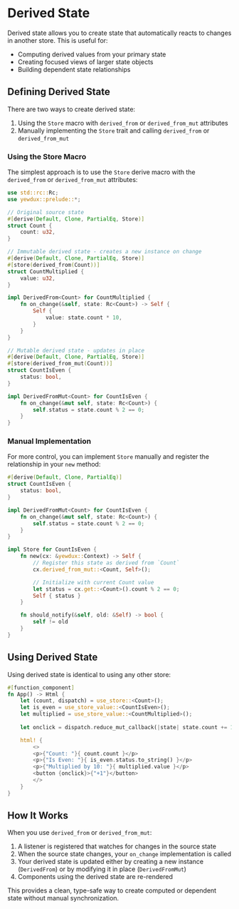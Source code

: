 # Derived State

Derived state allows you to create state that automatically reacts to changes in another store. This is useful for:

- Computing derived values from your primary state
- Creating focused views of larger state objects
- Building dependent state relationships

## Defining Derived State

There are two ways to create derived state:

1. Using the `Store` macro with `derived_from` or `derived_from_mut` attributes
2. Manually implementing the `Store` trait and calling `derived_from` or `derived_from_mut`

### Using the Store Macro

The simplest approach is to use the `Store` derive macro with the `derived_from` or `derived_from_mut` attributes:

```rust
use std::rc::Rc;
use yewdux::prelude::*;

// Original source state
#[derive(Default, Clone, PartialEq, Store)]
struct Count {
    count: u32,
}

// Immutable derived state - creates a new instance on change
#[derive(Default, Clone, PartialEq, Store)]
#[store(derived_from(Count))]
struct CountMultiplied {
    value: u32,
}

impl DerivedFrom<Count> for CountMultiplied {
    fn on_change(&self, state: Rc<Count>) -> Self {
        Self {
            value: state.count * 10,
        }
    }
}

// Mutable derived state - updates in place
#[derive(Default, Clone, PartialEq, Store)]
#[store(derived_from_mut(Count))]
struct CountIsEven {
    status: bool,
}

impl DerivedFromMut<Count> for CountIsEven {
    fn on_change(&mut self, state: Rc<Count>) {
        self.status = state.count % 2 == 0;
    }
}
```

### Manual Implementation

For more control, you can implement `Store` manually and register the relationship in your `new` method:

```rust
#[derive(Default, Clone, PartialEq)]
struct CountIsEven {
    status: bool,
}

impl DerivedFromMut<Count> for CountIsEven {
    fn on_change(&mut self, state: Rc<Count>) {
        self.status = state.count % 2 == 0;
    }
}

impl Store for CountIsEven {
    fn new(cx: &yewdux::Context) -> Self {
        // Register this state as derived from `Count`
        cx.derived_from_mut::<Count, Self>();

        // Initialize with current Count value
        let status = cx.get::<Count>().count % 2 == 0;
        Self { status }
    }

    fn should_notify(&self, old: &Self) -> bool {
        self != old
    }
}
```

## Using Derived State

Using derived state is identical to using any other store:

```rust
#[function_component]
fn App() -> Html {
    let (count, dispatch) = use_store::<Count>();
    let is_even = use_store_value::<CountIsEven>();
    let multiplied = use_store_value::<CountMultiplied>();
    
    let onclick = dispatch.reduce_mut_callback(|state| state.count += 1);

    html! {
        <>
        <p>{"Count: "}{ count.count }</p>
        <p>{"Is Even: "}{ is_even.status.to_string() }</p>
        <p>{"Multiplied by 10: "}{ multiplied.value }</p>
        <button {onclick}>{"+1"}</button>
        </>
    }
}
```

## How It Works

When you use `derived_from` or `derived_from_mut`:

1. A listener is registered that watches for changes in the source state
2. When the source state changes, your `on_change` implementation is called
3. Your derived state is updated either by creating a new instance (`DerivedFrom`) or by modifying it in place (`DerivedFromMut`)
4. Components using the derived state are re-rendered

This provides a clean, type-safe way to create computed or dependent state without manual synchronization.